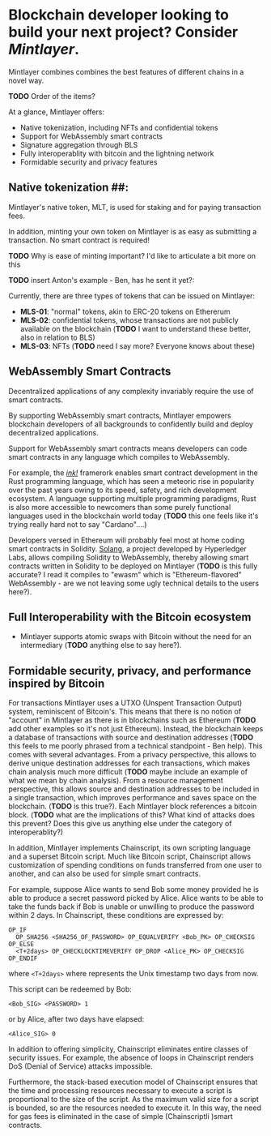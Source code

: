 #  Blockchain developer looking to build your next project? Consider *Mintlayer*. #

Mintlayer combines combines the best features of different chains in a novel way.

**TODO** Order of the items?

At a glance, Mintlayer offers:

- Native tokenization, including NFTs and confidential tokens
- Support for WebAssembly smart contracts
- Signature aggregation through BLS 
- Fully interoperablity with bitcoin and the lightning network
- Formidable security and privacy features

## Native tokenization ##:

Mintlayer's native token, MLT, is used for staking and for paying transaction fees.

In addition, minting your own token on Mintlayer is as easy as submitting a transaction. No smart contract is required!

**TODO** Why is ease of minting important? I'd like to articulate a bit more on this 

**TODO** insert Anton's example - Ben, has he sent it yet?:

Currently, there are three types of tokens that can be issued on Mintlayer:
- **MLS-01**: "normal" tokens, akin to ERC-20 tokens on Ethererum
- **MLS-02**: confidential tokens, whose transactions are not publicly available on the blockchain (**TODO** I want to understand these better, also in relation to BLS)
- **MLS-03**: NFTs  (**TODO** need I say more? Everyone knows about these)

## WebAssembly Smart Contracts ##

Decentralized applications of any complexity invariably require the use of smart contracts.

By supporting WebAssembly smart contracts, Mintlayer empowers blockchain developers of all backgrounds to confidently build and deploy decentralized applications.

Support for WebAssembly smart contracts means developers can code smart contracts in any language which compiles to WebAssembly.

For example, the [*ink!*](https://github.com/paritytech/ink) framerork enables smart contract development in the Rust programming language, which has seen a meteoric rise in popularity over the past years owing to its speed, safety, and rich development ecosystem. A language supporting multiple programming paradigms, Rust is also more accessible to newcomers than some purely functional languages used in the blockchain world today (**TODO** this one feels like it's trying really hard not to say "Cardano"....)

Developers versed in Ethereum will probably feel most at home coding smart contracts in Solidity. [Solang](https://github.com/hyperledger-labs/solang), a project developed by Hyperledger Labs, allows compiling Solidity to WebAssembly, thereby allowing smart contracts written in Solidity to be deployed on Mintlayer (**TODO** is this fully accurate? I read it compiles to "ewasm" which is "Ethereum-flavored" WebAssembly - are we not leaving some ugly technical details to the users here?).

## Full Interoperability with the Bitcoin ecosystem

- Mintlayer supports atomic swaps with Bitcoin without the need for an intermediary (**TODO** anything else to say here?).

## Formidable security, privacy, and performance inspired by Bitcoin ##

For transactions Mintlayer uses a UTXO (Unspent Transaction Output) system, reminiscent of Bitcoin's. This means that there is no notion of "account" in Mintlayer as there is in blockchains such as Ethereum (**TODO** add other examples so it's not just Ethereum). Instead, the blockchain keeps a database of transactions with source and destination addresses (**TODO** this feels to me poorly phrased from a technical standpoint - Ben help). This comes with several advantages. From a privacy perspective, this allows to derive unique destination addresses for each transactions, which makes chain analysis much more difficult (**TODO** maybe include an example of what we mean by chain analysis). From a resource management perspective, this allows source and destination addresses to be included in a single transaction, which improves performance and saves space on the blockchain. (**TODO** is this true?).
Each Mintlayer block references a bitcoin block. (**TODO** what are the implications of this? What kind of attacks does this prevent? Does this give us anything else under the category of interoperablity?)

In addition, Mintlayer implements Chainscript, its own scripting language and a superset Bitcoin script. Much like Bitcoin script, Chainscript allows customization of spending conditions on funds transferred from one user to another, and can also be used for simple smart contracts.

For example, suppose Alice wants to send Bob some money provided he is able to produce a secret password picked by Alice. Alice wants to be able to take the funds back if Bob is unable or unwilling to produce the password within 2 days. In Chainscript, these conditions are expressed by:

```
OP_IF
  OP_SHA256 <SHA256_OF_PASSWORD> OP_EQUALVERIFY <Bob_PK> OP_CHECKSIG
OP_ELSE
  <T+2days> OP_CHECKLOCKTIMEVERIFY OP_DROP <Alice_PK> OP_CHECKSIG
OP_ENDIF

```
where `<T+2days>` where  represents the Unix timestamp two days from now.

This script can be redeemed by Bob:
```
<Bob_SIG> <PASSWORD> 1
```

or by Alice, after two days have elapsed:
```
<Alice_SIG> 0
```

In addition to offering simplicity, Chainscript eliminates entire classes of security issues. For example, the absence of loops in Chainscript renders DoS (Denial of Service) attacks impossible.

Furthermore, the stack-based execution model of Chainscript ensures that the time and processing resources necessary to execute a script is proportional to the size of the script. As the maximum valid size for a script is bounded, so are the resources needed to execute it. In this way, the need for gas fees is eliminated in the case of simple (Chainscriptli )smart contracts.
